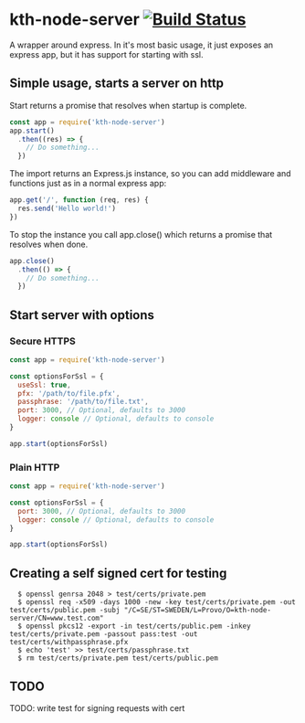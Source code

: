 # kth-node-server [![Build Status](https://travis-ci.org/KTH/kth-node-server.svg?branch=master)](https://travis-ci.org/KTH/kth-node-server)

A wrapper around express.
In it's most basic usage, it just exposes an express app, but it has support for starting with ssl.

## Simple usage, starts a server on http
Start returns a promise that resolves when startup is complete.

```JavaScript
const app = require('kth-node-server')
app.start()
  .then((res) => {
    // Do something...
  })
```

The import returns an Express.js instance, so you can add middleware and functions just as in a normal express app:

```JavaScript
app.get('/', function (req, res) {
  res.send('Hello world!')
})
```

To stop the instance you call app.close() which returns a promise that resolves when done.

```JavaScript
app.close()
  .then(() => {
    // Do something...
  })
```
## Start server with options

### Secure HTTPS
```JavaScript
const app = require('kth-node-server')

const optionsForSsl = {
  useSsl: true,
  pfx: '/path/to/file.pfx',
  passphrase: '/path/to/file.txt',
  port: 3000, // Optional, defaults to 3000
  logger: console // Optional, defaults to console
}

app.start(optionsForSsl)
```

### Plain HTTP
```JavaScript
const app = require('kth-node-server')

const optionsForSsl = {
  port: 3000, // Optional, defaults to 3000
  logger: console // Optional, defaults to console
}

app.start(optionsForSsl)
```

## Creating a self signed cert for testing

```
  $ openssl genrsa 2048 > test/certs/private.pem
  $ openssl req -x509 -days 1000 -new -key test/certs/private.pem -out test/certs/public.pem -subj "/C=SE/ST=SWEDEN/L=Provo/O=kth-node-server/CN=www.test.com"
  $ openssl pkcs12 -export -in test/certs/public.pem -inkey test/certs/private.pem -passout pass:test -out test/certs/withpassphrase.pfx
  $ echo 'test' >> test/certs/passphrase.txt
  $ rm test/certs/private.pem test/certs/public.pem
```

## TODO ##
TODO: write test for signing requests with cert
